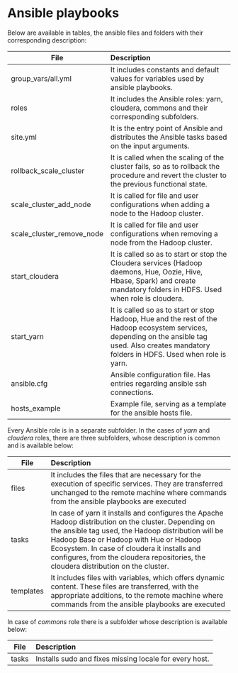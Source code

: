 # Ansible playbooks

Below are available in tables, the ansible files and folders with their corresponding description:

|    File     | Description
|------------ |:---
|  group_vars/all.yml |  It includes constants and default values for variables used by ansible playbooks.
|  roles      |  It includes the Ansible roles: yarn, cloudera, commons and their corresponding subfolders.
|  site.yml   |  It is the entry point of Ansible and distributes the Ansible tasks based on the input arguments.
|  rollback_scale_cluster    | It is called when the scaling of the cluster fails, so as to rollback the procedure and revert the cluster to the previous functional state.
|  scale_cluster_add_node    | It is called for file and user configurations when adding a node to the Hadoop cluster.
|  scale_cluster_remove_node | It is called for file and user configurations when removing a node from the Hadoop cluster.
|  start_cloudera | It is called so as to start or stop the Cloudera services (Hadoop daemons, Hue, Oozie, Hive, Hbase, Spark) and create mandatory folders in HDFS. Used when role is cloudera.
|  start_yarn     | It is called so as to start or stop Hadoop, Hue and the rest of the Hadoop ecosystem services, depending on the ansible tag used. Also creates mandatory folders in HDFS. Used when role is yarn.
|  ansible.cfg     | Ansible configuration file. Has entries regarding ansible ssh connections.
|  hosts_example   | Example file, serving as a template for the ansible hosts file.

Every Ansible role is in a separate subfolder. In the cases of *yarn* and *cloudera* roles, there are three subfolders, whose description is common and is available below:

|    File     | Description
|------------ |:---
|    files    |  It includes the files that are necessary for the execution of specific services. They are transferred unchanged to the remote machine where commands from the ansible playbooks are executed
|    tasks    |  In case of yarn it installs and configures the Apache Hadoop distribution on the cluster. Depending on the ansible tag used, the Hadoop distribution will be Hadoop Base or Hadoop with Hue or Hadoop Ecosystem. In case of cloudera it installs and configures, from the cloudera repositories, the cloudera distribution on the cluster.  
|  templates  |  It includes files with variables, which offers dynamic content. These files are transferred, with the appropriate additions, to the remote machine where commands from the ansible playbooks are executed

In case of *commons* role there is a subfolder whose description is available below:

|    File     | Description
|------------ |:---
|    tasks    | Installs sudo and fixes missing locale for every host.